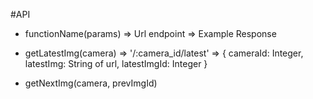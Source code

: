 #API
  * functionName(params)
    => Url endpoint
    => Example Response

  * getLatestImg(camera)
    => '/:camera_id/latest'
    => {
      cameraId: Integer,
      latestImg: String of url,
      latestImgId: Integer
    }
  * getNextImg(camera, prevImgId)

